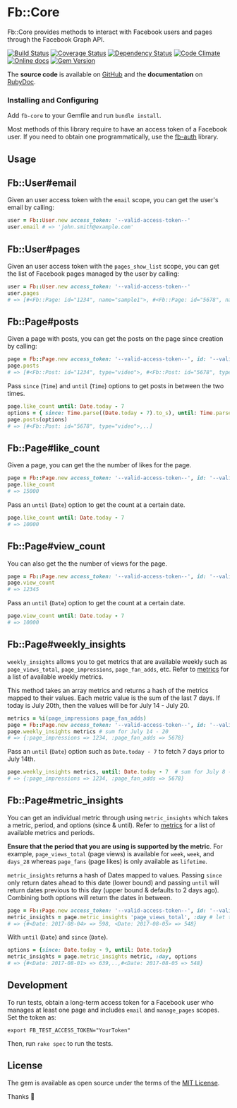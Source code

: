 # Fb::Core

Fb::Core provides methods to interact with Facebook users and pages through the Facebook Graph API.

[![Build Status](http://img.shields.io/travis/Fullscreen/fb-core/master.svg)](https://travis-ci.org/Fullscreen/fb-core)
[![Coverage Status](http://img.shields.io/coveralls/Fullscreen/fb-core/master.svg)](https://coveralls.io/r/Fullscreen/fb-core)
[![Dependency Status](http://img.shields.io/gemnasium/Fullscreen/fb-core.svg)](https://gemnasium.com/Fullscreen/fb-core)
[![Code Climate](http://img.shields.io/codeclimate/github/Fullscreen/fb-core.svg)](https://codeclimate.com/github/Fullscreen/fb-core)
[![Online docs](http://img.shields.io/badge/docs-✓-green.svg)](http://www.rubydoc.info/gems/fb-core/frames)
[![Gem Version](http://img.shields.io/gem/v/fb-core.svg)](http://rubygems.org/gems/fb-core)

The **source code** is available on [GitHub](https://github.com/Fullscreen/fb-core) and the **documentation** on [RubyDoc](http://www.rubydoc.info/gems/fb-core/frames).

### Installing and Configuring

Add `fb-core` to your Gemfile and run `bundle install`.

Most methods of this library require to have an access token of a Facebook user.
If you need to obtain one programmatically, use the [fb-auth](https://github.com/Fullscreen/fb-auth) library.

## Usage

Fb::User#email
--------------

Given an user access token with the `email` scope, you can get the user's email by calling:

```ruby
user = Fb::User.new access_token: '--valid-access-token--'
user.email # => 'john.smith@example.com'
```

Fb::User#pages
--------------

Given an user access token with the `pages_show_list` scope, you can get the list of Facebook pages managed by the user by calling:

```ruby
user = Fb::User.new access_token: '--valid-access-token--'
user.pages
# => [#<Fb::Page: id="1234", name="sample1">, #<Fb::Page: id="5678", name="sample2">]
```

Fb::Page#posts
--------------

Given a page with posts, you can get the posts on the page since creation by calling:

```ruby
page = Fb::Page.new access_token: '--valid-access-token--', id: '--valid-id--'
page.posts
# => [#<Fb::Post: id="1234", type="video">, #<Fb::Post: id="5678", type="video">]
```

Pass `since` (`Time`) and `until` (`Time`) options to get posts in between the two times.

```ruby
page.like_count until: Date.today - 7
options = { since: Time.parse((Date.today - 7).to_s), until: Time.parse(Date.today.to_s) }
page.posts(options)
# => [#<Fb::Post: id="5678", type="video">,..]
```

Fb::Page#like_count
--------------

Given a page, you can get the the number of likes for the page.

```ruby
page = Fb::Page.new access_token: '--valid-access-token--', id: '--valid-id--'
page.like_count
# => 15000
```

Pass an `until` (`Date`) option to get the count at a certain date.

```ruby
page.like_count until: Date.today - 7
# => 10000
```

Fb::Page#view_count
--------------

You can also get the the number of views for the page.

```ruby
page = Fb::Page.new access_token: '--valid-access-token--', id: '--valid-id--'
page.view_count
# => 12345
```

Pass an `until` (`Date`) option to get the count at a certain date.

```ruby
page.view_count until: Date.today - 7
# => 10000
```

Fb::Page#weekly_insights
--------------

`weekly_insights` allows you to get metrics that are available weekly such as
`page_views_total`, `page_impressions`, `page_fan_adds`, etc. Refer to
[metrics](https://developers.facebook.com/docs/graph-api/reference/v2.9/insights#availmetrics)
for a list of available weekly metrics.

This method takes an array metrics and returns a hash of the metrics mapped to
their values. Each metric value is the sum of the last 7 days. If today is July 20th,
then the values will be for July 14 - July 20.

```ruby
metrics = %i(page_impressions page_fan_adds)
page = Fb::Page.new access_token: '--valid-access-token--', id: '--valid-id--'
page.weekly_insights metrics # sum for July 14 - 20
# => {:page_impressions => 1234, :page_fan_adds => 5678}
```

Pass an `until` (`Date`) option such as `Date.today - 7` to fetch 7 days prior to July 14th.

```ruby
page.weekly_insights metrics, until: Date.today - 7  # sum for July 8 - 14
# => {:page_impressions => 1234, :page_fan_adds => 5678}
```

Fb::Page#metric_insights
--------------

You can get an individual metric through using `metric_insights` which takes a
metric, period, and options (since & until). Refer to
[metrics](https://developers.facebook.com/docs/graph-api/reference/v2.9/insights#availmetrics)
for a list of available metrics and periods.

**Ensure that the period that you are using is supported by the metric**.
For example, `page_views_total` (page views) is available for `week`, `week`, and `days_28`
whereas `page_fans` (page likes) is only available as `lifetime`.

`metric_insights` returns a hash of Dates mapped to values. Passing `since` only return dates ahead
to this date (lower bound) and passing `until` will return dates previous to this day
(upper bound & defaults to 2 days ago). Combining both options will return the dates in between.

```ruby
page = Fb::Page.new access_token: '--valid-access-token--', id: '--valid-id--'
metric_insights = page.metric_insights 'page_views_total', :day # let today be August 7th
# => {#<Date: 2017-08-04> => 598, <Date: 2017-08-05> => 548}
```

With `until` (`Date`) and `since` (`Date`).

```ruby
options = {since: Date.today - 9, until: Date.today}
metric_insights = page.metric_insights metric, :day, options
# => {#<Date: 2017-08-01> => 639,..,#<Date: 2017-08-05 => 548}
```

## Development

To run tests, obtain a long-term access token for a Facebook user who manages
at least one page and includes `email` and `manage_pages` scopes. Set the token as:

    export FB_TEST_ACCESS_TOKEN="YourToken"

Then, run `rake spec` to run the tests.

## License

The gem is available as open source under the terms of the [MIT License](http://opensource.org/licenses/MIT).

Thanks :tada:
